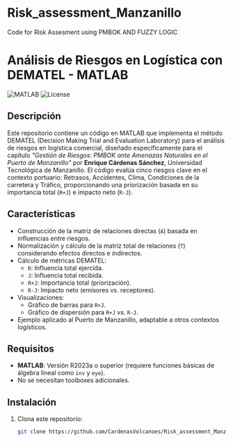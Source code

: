 # Risk_assessment_Manzanillo
Code for Risk Assesment using PMBOK AND FUZZY LOGIC 
# Análisis de Riesgos en Logística con DEMATEL - MATLAB

![MATLAB](https://img.shields.io/badge/MATLAB-R2023a-blue.svg)
![License](https://img.shields.io/badge/license-MIT-green.svg)

## Descripción

Este repositorio contiene un código en MATLAB que implementa el método DEMATEL (Decision Making Trial and Evaluation Laboratory) para el análisis de riesgos en logística comercial, diseñado específicamente para el capítulo *"Gestión de Riesgos: PMBOK ante Amenazas Naturales en el Puerto de Manzanillo"*  por **Enrique Cárdenas Sánchez**, Universidad Tecnológica de Manzanillo. El código evalúa cinco riesgos clave en el contexto portuario: Retrasos, Accidentes, Clima, Condiciones de la carretera y Tráfico, proporcionando una priorización basada en su importancia total (`R+J`) e impacto neto (`R-J`).

## Características

- Construcción de la matriz de relaciones directas (`A`) basada en influencias entre riesgos.
- Normalización y cálculo de la matriz total de relaciones (`T`) considerando efectos directos e indirectos.
- Cálculo de métricas DEMATEL:  
  - `R`: Influencia total ejercida.  
  - `J`: Influencia total recibida.  
  - `R+J`: Importancia total (priorización).  
  - `R-J`: Impacto neto (emisores vs. receptores).
- Visualizaciones:  
  - Gráfico de barras para `R+J`.  
  - Gráfico de dispersión para `R+J` vs. `R-J`.
- Ejemplo aplicado al Puerto de Manzanillo, adaptable a otros contextos logísticos.

## Requisitos

- **MATLAB**: Versión R2023a o superior (requiere funciones básicas de álgebra lineal como `inv` y `eye`).
- No se necesitan toolboxes adicionales.

## Instalación

1. Clona este repositorio:
   ```bash
   git clone https://github.com/CardenasVolcanoes/Risk_assessment_Manzanillo
